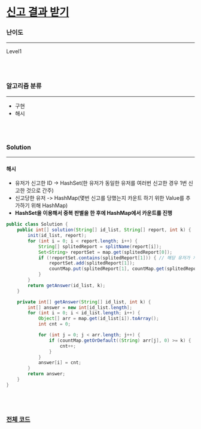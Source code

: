 # [신고 결과 받기](https://school.programmers.co.kr/learn/courses/30/lessons/92334?language=java)

### 난이도

***

Level1

<br><br>

### 알고리즘 분류

***

* 구현
* 해시

<br><br>

### Solution

***

#### 해시

* 유저가 신고한 ID -> HashSet(한 유저가 동일한 유저를 여러번 신고한 경우 1번 신고한 것으로 간주)
* 신고당한 유저 -> HashMap(몇번 신고를 당했는지 카운트 하기 위한 Value를 추가하기 위해 HashMap)
* **HashSet을 이용해서 중복 판별을 한 후에 HashMap에서 카운트를 진행**

```java
public class Solution {
    public int[] solution(String[] id_list, String[] report, int k) {
        init(id_list, report);
        for (int i = 0; i < report.length; i++) {
            String[] splitedReport = splitName(report[i]);
            Set<String> reportSet = map.get(splitedReport[0]);
            if (!reportSet.contains(splitedReport[1])) { // 해당 유저가 처음으로 신고하는 유저일 경우에만
                reportSet.add(splitedReport[1]);
                countMap.put(splitedReport[1], countMap.get(splitedReport[1]) + 1);
            }
        }
        return getAnswer(id_list, k);
    }

    private int[] getAnswer(String[] id_list, int k) {
        int[] answer = new int[id_list.length];
        for (int i = 0; i < id_list.length; i++) {
            Object[] arr = map.get(id_list[i]).toArray();
            int cnt = 0;

            for (int j = 0; j < arr.length; j++) {
                if (countMap.getOrDefault((String) arr[j], 0) >= k) {
                    cnt++;
                }
            }
            answer[i] = cnt;
        }
        return answer;
    }
}
```

<br><br>

### [전체 코드](https://github.com/Jungmin-Seo0527/CodingTest/blob/main/src/kakao/recruit2022/신고_결과_받기.java)
